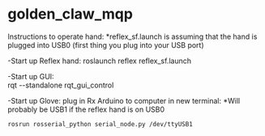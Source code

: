# golden_claw_mqp

Instructions to operate hand: 
*reflex_sf.launch is assuming that the hand is plugged into USB0 (first thing you plug into your USB port)

  -Start up Reflex hand: 
    roslaunch reflex reflex_sf.launch 
  
  -Start up GUI:  
    rqt --standalone rqt_gui_control
  
  -Start up Glove: 
    plug in Rx Arduino to computer
    in new terminal: 
    *Will probably be USB1 if the reflex hand is on USB0
    
    rosrun rosserial_python serial_node.py /dev/ttyUSB1 
